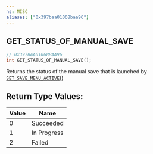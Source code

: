 ```yaml
---
ns: MISC
aliases: ["0x397baa01068baa96"]
---
```

## GET_STATUS_OF_MANUAL_SAVE

```c
// 0x397BAA01068BAA96
int GET_STATUS_OF_MANUAL_SAVE();
```

Returns the status of the manual save that is launched by [`SET_SAVE_MENU_ACTIVE`](#_0xC9BF75D28165FF77)()

## Return Type Values:
| Value | Name |
| --- | --- |
| 0 | Succeeded |
| 1 | In Progress |
| 2 | Failed |

